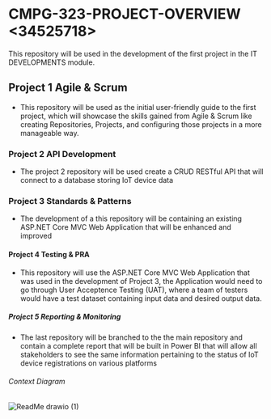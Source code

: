 # CMPG-323-PROJECT-OVERVIEW <34525718>
This repository will be used in the development of the first project in the IT DEVELOPMENTS module.

## Project 1 Agile & Scrum
- This repository will be used as the initial user-friendly guide to the first project, which will showcase the skills gained from Agile & Scrum like creating Repositories, Projects, and configuring those projects in a more manageable way.

### Project 2 API Development
- The project 2 repository will be used create a CRUD RESTful API that will connect to a database storing IoT device data

### Project 3 Standards & Patterns
- The development of a this repository will be containing an existing ASP.NET Core MVC Web Application that will be enhanced and improved

#### Project 4 Testing & PRA
- This repository will use the ASP.NET Core MVC Web Application that was used in the development of Project 3, the Application would need to go through User Acceptence Testing (UAT), where a team of testers would have a test dataset containing input data and desired output data.

##### Project 5 Reporting & Monitoring
- The last repository will be branched to the the main repository and contain a complete report that will be built in Power BI that will allow all stakeholders to see the same information pertaining to the status of IoT device registrations on various platforms

###### Context Diagram

![ReadMe drawio (1)](https://user-images.githubusercontent.com/88317016/185161970-096c0822-f2c5-4b57-8663-0f1ac203f39b.png)

